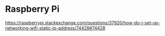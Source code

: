 # Raspberry Pi


https://raspberrypi.stackexchange.com/questions/37920/how-do-i-set-up-networking-wifi-static-ip-address/74428#74428


